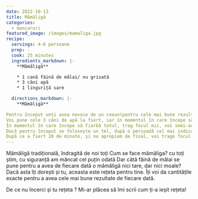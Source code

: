 ```yaml
---
date: 2022-10-13
title: Mămăligă
categories:
  - mancaruri
featured_image: /images/mamaliga.jpg
recipe:
  servings: 4-6 persoane
  prep: - 
  cook: 25 minutes
  ingredients_markdown: |-
    **Mămăligă**

    * 1 cană făină de mălai/ nu grisată
    * 3 căni apă
    * 1 linguriță sare

  directions_markdown: |-
    **Mămăligă**

Pentru început veți avea nevoie de un ceaun(pentru cele mai bune rezultate) sau o oală încăpătoare, neaderentă. 
Voi pune cele 3 căni de apă la fiert, iar în momentul în care începe să fiarbă voi pune sarea și în ploaie voi turna făina amestecând continuu cu un tel până este încorporată toată făina. 
În momentul în care începe să fiarbă totul, trag focul mic, voi semi-acoperi cu un capac și las să fiarbă pe foc mic pentru 20-25 de minute, amestecând odată la 3-5 minute pentru a nu se prinde pe fundul oalei. 
Dacă pentru început se folosește un tel, după o perioadă cel mai indicat este să folosiți o lingură de lemn.
După ce a fiert 20 de minute, și ne apropiem de final, voi trage focul maxim, las să fiarbă pentru 2-3 minute, cât să facă mămăliga o crustă subțire, apoi o torn rapid pe un dog. Acest lucru face ca mămăliga să iasă mai ușor din ceaun/oală.
---
```

Mămăligă tradițională, îndragită de noi toți
Cum se face mămăliga? cu toți știm, cu siguranță am mâncat cel puțin odată
Dar câtă făină de mălai se pune pentru a avea de fiecare dată o mămăligă nici tare, dar nici moale? Dacă asta îți dorești și tu, aceasta este rețeta pentru tine. Îți voi da cantitățile exacte pentru a avea cele mai bune rezultate de fiecare dată.

De ce nu încerci și tu rețeta ? Mi-ar plăcea să îmi scrii cum ți-a ieșit rețeta!